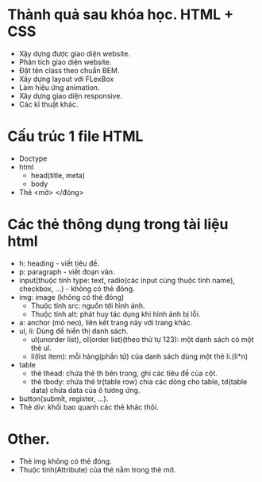 # Thành quả sau khóa học. HTML + CSS
  + Xậy dựng được giao diện website.
  + Phân tích giao diện website.
  + Đặt tên class theo chuẩn BEM.
  + Xây dựng layout với FLexBox
  + Làm hiệu ứng animation.
  + Xây dựng giao diện responsive.
  + Các kĩ thuật khác.
# Cấu trúc 1 file HTML 
+ Doctype
+ html
  + head(title, meta)
  + body
+ Thẻ <mở> </đóng>

# Các thẻ thông dụng trong tài liệu html
+ h: heading - viết tiêu đề.
+ p: paragraph - viết đoạn văn.
+ input(thuộc tính type: text, radio(các input cùng thuộc tính name), checkbox, ...) - không có thẻ đóng.
+ img: image (không có thẻ đóng)
  + Thuộc tính src: nguồn tới hình ảnh.
  + Thuộc tính alt: phát huy tác dụng khi hình ảnh bị lỗi.
+ a: anchor (mỏ neo), liên kết trang này với trang khác.
+ ul, li: Dùng để hiển thị danh sách.
  + ul(unorder list), ol(order list)(theo thử tự 123): một danh sách có một thẻ ul.
  + li(list item): mỗi hàng(phần tử) của danh sách dùng một thẻ li.(li*n)
+ table
    + thẻ thead: chứa thẻ th bên trong, ghi các tiêu đề của cột.
    + thẻ tbody: chứa thẻ tr(table row) chia các dòng cho table, td(table data) chứa data của ô tương ứng.
+ button(submit, register, ...).
+ Thẻ div: khối bao quanh các thẻ khác thôi.

# Other.
+ Thẻ img không có thẻ đóng.
+ Thuộc tính(Attribute) của thẻ nằm trong thẻ mở.
